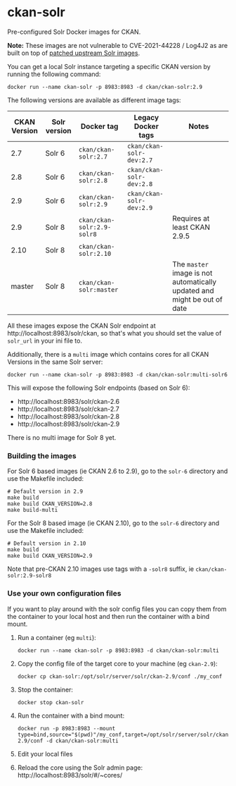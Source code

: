 # ckan-solr

Pre-configured Solr Docker images for CKAN.

**Note:** These images are not vulnerable to CVE-2021-44228 / Log4J2 as are built on top of [patched upstream Solr images](https://github.com/docker-solr/docker-solr#readme).


You can get a local Solr instance targeting a specific CKAN version by running the following command:

    docker run --name ckan-solr -p 8983:8983 -d ckan/ckan-solr:2.9

The following versions are available as different image tags:

| CKAN Version | Solr version | Docker tag | Legacy Docker tags | Notes |
| --- | --- | --- | --- | --- |
| 2.7 | Solr 6 | `ckan/ckan-solr:2.7` |  `ckan/ckan-solr-dev:2.7` | |
| 2.8 | Solr 6 | `ckan/ckan-solr:2.8` |  `ckan/ckan-solr-dev:2.8` | |
| 2.9 | Solr 6 | `ckan/ckan-solr:2.9` | `ckan/ckan-solr-dev:2.9` | |
| 2.9 | Solr 8 | `ckan/ckan-solr:2.9-solr8` | | Requires at least CKAN 2.9.5 |
| 2.10 | Solr 8 | `ckan/ckan-solr:2.10` | | |
| master | Solr 8 | `ckan/ckan-solr:master` | | The `master` image is not automatically updated and might be out of date |

All these images expose the CKAN Solr endpoint at http://localhost:8983/solr/ckan, so that's what you should set the value of `solr_url` in your ini file to.


Additionally, there is a `multi` image which contains cores for all CKAN Versions in the same Solr server:

    docker run --name ckan-solr -p 8983:8983 -d ckan/ckan-solr:multi-solr6

This will expose the following Solr endpoints (based on Solr 6):

* http://localhost:8983/solr/ckan-2.6
* http://localhost:8983/solr/ckan-2.7
* http://localhost:8983/solr/ckan-2.8
* http://localhost:8983/solr/ckan-2.9

There is no multi image for Solr 8 yet.

### Building the images

For Solr 6 based images (ie CKAN 2.6 to 2.9), go to the `solr-6` directory and use the Makefile included:

    # Default version in 2.9
    make build
    make build CKAN_VERSION=2.8
    make build-multi

For the Solr 8 based image (ie CKAN 2.10), go to the `solr-6` directory and use the Makefile included:

    # Default version in 2.10
    make build
    make build CKAN_VERSION=2.9

Note that pre-CKAN 2.10 images use tags with a `-solr8` suffix, ie `ckan/ckan-solr:2.9-solr8`


### Use your own configuration files

If you want to play around with the solr config files you can copy them from the container to your local host and then run the container with a bind mount.

1. Run a container (eg `multi`):

       docker run --name ckan-solr -p 8983:8983 -d ckan/ckan-solr:multi

2. Copy the config file of the target core to your machine (eg `ckan-2.9`):

       docker cp ckan-solr:/opt/solr/server/solr/ckan-2.9/conf ./my_conf

3. Stop the container:

       docker stop ckan-solr

4. Run the container with a bind mount:

       docker run -p 8983:8983 --mount type=bind,source="$(pwd)"/my_conf,target=/opt/solr/server/solr/ckan-2.9/conf -d ckan/ckan-solr:multi

5. Edit your local files

6. Reload the core using the Solr admin page: http://localhost:8983/solr/#/~cores/
